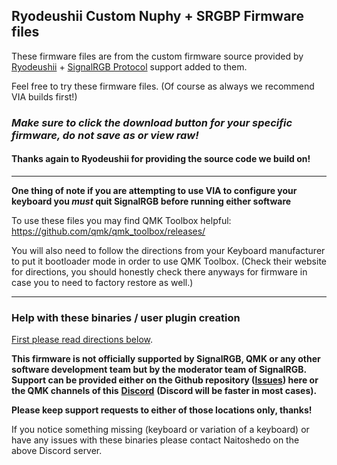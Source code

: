 ## Ryodeushii Custom Nuphy + SRGBP Firmware files ##

These firmware files are from the custom firmware source provided by [Ryodeushii](https://github.com/ryodeushii/qmk-firmware) + [SignalRGB Protocol](https://github.com/SRGBmods/Ryodeushii-QMK) support added to them.

Feel free to try these firmware files. (Of course as always we recommend VIA builds first!)

### _Make sure to click the download button for your specific firmware, do not save as or view raw!_ ###

#### Thanks again to Ryodeushii for providing the source code we build on! ####

---

**One thing of note if you are attempting to use VIA to configure your keyboard you _must_ quit SignalRGB before running either software**

To use these files you may find QMK Toolbox helpful:
https://github.com/qmk/qmk_toolbox/releases/

You will also need to follow the directions from your Keyboard manufacturer to put it bootloader mode in order to use QMK Toolbox.
(Check their website for directions, you should honestly check there anyways for firmware in case you to need to factory restore as well.)

---

### Help with these binaries / user plugin creation ###

[First please read directions below](https://github.com/SRGBmods/QMK-Binaries/#directions).

**This firmware is not officially supported by SignalRGB, QMK or any other software development team but by the moderator team of SignalRGB. Support can be provided either on the Github repository ([**Issues**](https://github.com/SRGBmods/QMK-Binaries/issues)) here or the QMK channels of this** [**Discord**](https://discord.com/invite/J5dwtcNhqC) **(Discord will be faster in most cases).**

**Please keep support requests to either of those locations only, thanks!**

If you notice something missing (keyboard or variation of a keyboard) or have any issues with these binaries please contact Naitoshedo on the above Discord server.
